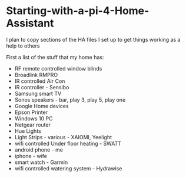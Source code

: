 # Starting-with-a-pi-4-Home-Assistant
I plan to copy sections of the HA files I set up to get things working as a help to others

First a list of the stuff that my home has:
- RF remote controlled window blinds
- Broadlink RMPRO
- IR controlled Air Con
- IR controller - Sensibo
- Samsung smart TV
- Sonos speakers - bar, play 3, play 5, play one
- Google Home devices
- Epson Printer
- Windows 10 PC
- Netgear router
- Hue Lights
- Light Strips - various - XAIOMI, Yeelight
- wifi controlled Under floor heating - SWATT
- android phone - me
- iphone - wife
- smart watch - Garmin
- wifi controlled watering system - Hydrawise
